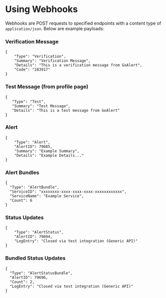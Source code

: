 # Using Webhooks

Webhooks are POST requests to specified endpoints with a content type of `application/json`. Below are example payloads:

### Verification Message

```
{
    "Type": "Verification",
    "Summary": "Verification Message",
    "Details": "This is a verification message from GoAlert",
    "Code": "283917"
}
```

### Test Message (from profile page)

```
{
   "Type": "Test",
   "Summary": "Test Message",
   "Details": "This is a test message from GoAlert"
}
```

### Alert

```
{
    "Type": "Alert",
    "AlertID": 79685,
    "Summary": "Example Summary",
    "Details": "Example Details..."
}
```

### Alert Bundles

```
{
  "Type": "AlertBundle",
  "ServiceID": "xxxxxxxx-xxxx-xxxx-xxxx-xxxxxxxxxxxx",
  "ServiceName": "Example Service",
  "Count": 6
}
```

### Status Updates

```
{
    "Type": "AlertStatus",
    "AlertID": 79694,
    "LogEntry": "Closed via test integration (Generic API)"
}
```

### Bundled Status Updates

```
{
  "Type": "AlertStatusBundle",
  "AlertID": 79696,
  "Count": 2,
  "LogEntry": "Closed via test integration (Generic API)"
}
```
